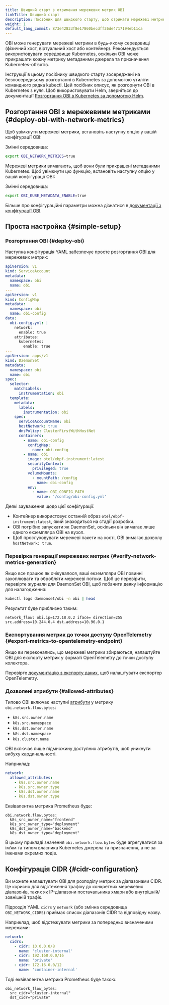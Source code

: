 ```yaml
---
title: Швидкий старт з отримання мережевих метрик OBI
linkTitle: Швидкий старт
description: Посібник для швидкого старту, щоб отримати мережеві метрики з Інструментації OpenTelemetry eBPF
weight: 1
default_lang_commit: 873e42833f8e17860becdff26de4717194eb11ca
---
```


OBI може генерувати мережеві метрики в будь-якому середовищі (фізичний хост, віртуальний хост або контейнер). Рекомендується використовувати середовище Kubernetes, оскільки OBI може прикрашати кожну метрику метаданими джерела та призначення Kubernetes-обʼєктів.

Інструкції в цьому посібнику швидкого старту зосереджені на безпосередньому розгортанні в Kubernetes за допомогою утиліти командного рядка kubectl. Цей посібник описує, як розгорнути OBI в Kubernetes з нуля. Щоб використовувати Helm, зверніться до документації [Розгортання OBI в Kubernetes за допомогою Helm](../../setup/kubernetes-helm/).

## Розгортання OBI з мережевими метриками {#deploy-obi-with-network-metrics}

Щоб увімкнути мережеві метрики, встановіть наступну опцію у вашій конфігурації OBI:

Змінні середовища:

```bash
export OBI_NETWORK_METRICS=true
```

Мережеві метрики вимагають, щоб вони були прикрашені метаданими Kubernetes. Щоб увімкнути цю функцію, встановіть наступну опцію у вашій конфігурації OBI:

Змінні середовища:

```bash
export OBI_KUBE_METADATA_ENABLE=true
```

Більше про конфігураційні параметри можна дізнатися в [документації з конфігурації OBI](../../configure/options/).

## Проста настройка {#simple-setup}

### Розгортання OBI {#deploy-obi}

Наступна конфігурація YAML забезпечує просте розгортання OBI для мережевих метрик:

```yaml
apiVersion: v1
kind: ServiceAccount
metadata:
  namespace: obi
  name: obi
---
apiVersion: v1
kind: ConfigMap
metadata:
  namespace: obi
  name: obi-config
data:
  obi-config.yml: |
    network:
      enable: true
    attributes:
      kubernetes:
        enable: true
---
apiVersion: apps/v1
kind: DaemonSet
metadata:
  namespace: obi
  name: obi
spec:
  selector:
    matchLabels:
      instrumentation: obi
  template:
    metadata:
      labels:
        instrumentation: obi
    spec:
      serviceAccountName: obi
      hostNetwork: true
      dnsPolicy: ClusterFirstWithHostNet
      containers:
        - name: obi-config
          configMap:
            name: obi-config
        - name: obi
          image: otel/ebpf-instrument:latest
          securityContext:
            privileged: true
          volumeMounts:
            - mountPath: /config
              name: obi-config
          env:
            - name: OBI_CONFIG_PATH
              value: '/config/obi-config.yml'
```

Деякі зауваження щодо цієї конфігурації:

- Контейнер використовує останній образ `otel/ebpf-instrument:latest`, який знаходиться на стадії розробки.
- OBI потрібно запускати як DaemonSet, оскільки він вимагає лише одного екземпляра OBI на вузол.
- Щоб прослуховувати мережеві пакети на хості, OBI вимагає дозволу `hostNetwork: true`.

### Перевірка генерації мережевих метрик {#verify-network-metrics-generation}

Якщо все працює як очікувалося, ваші екземпляри OBI повинні захоплювати та обробляти мережеві потоки. Щоб це перевірити, перевірте журнали для DaemonSet OBI, щоб побачити деяку інформацію для налагодження:

```bash
kubectl logs daemonset/obi -n obi | head
```

Результат буде приблизно таким:

```text
network_flow: obi.ip=172.18.0.2 iface= direction=255 src.address=10.244.0.4 dst.address=10.96.0.1
```

### Експортування метрик до точки доступу OpenTelemetry {#export-metrics-to-opentelemetry-endpoint}

Якщо ви переконались, що мережеві метрики збираються, налаштуйте OBI для експорту метрик у форматі OpenTelemetry до точки доступу колектора.

Перевірте [документацію з експорту даних](/docs/zero-code/obi/configure/export-data#opentelemetry-metrics-exporter-component), щоб налаштувати експортер OpenTelemetry.

### Дозволені атрибути {#allowed-attributes}

Типово OBI включає наступні [атрибути](./) у метрику `obi.network.flow.bytes`:

- `k8s.src.owner.name`
- `k8s.src.namespace`
- `k8s.dst.owner.name`
- `k8s.dst.namespace`
- `k8s.cluster.name`

OBI включає лише підмножину доступних атрибутів, щоб уникнути вибуху кардинальності.

Наприклад:

```yaml
network:
  allowed_attributes:
    - k8s.src.owner.name
    - k8s.src.owner.type
    - k8s.dst.owner.name
    - k8s.dst.owner.type
```

Еквівалентна метрика Prometheus буде:

```text
obi.network.flow.bytes:
  k8s_src_owner_name="frontend"
  k8s_src_owner_type="deployment"
  k8s_dst_owner_name="backend"
  k8s_dst_owner_type="deployment"
```

В цьому прикладі значення `obi.network.flow.bytes` буде агрегуватися за імʼям та типом власника Kubernetes джерела та призначення, а не за іменами окремих подів.

## Конфігурація CIDR {#cidr-configuration}

Ви можете налаштувати OBI для розподілу метрик за діапазонами CIDR. Це корисно для відстеження трафіку до конкретних мережевих діапазонів, таких як IP-діапазони постачальника хмари або внутрішній/зовнішній трафік.

Підрозділ YAML `cidrs` у `network` (або змінна середовища `OBI_NETWORK_CIDRS`) приймає список діапазонів CIDR та відповідну назву.

Наприклад, щоб відстежувати метрики за попередньо визначеними мережами:

```yaml
network:
  cidrs:
    - cidr: 10.0.0.0/8
      name: 'cluster-internal'
    - cidr: 192.168.0.0/16
      name: 'private'
    - cidr: 172.16.0.0/12
      name: 'container-internal'
```

Тоді еквівалентна метрика Prometheus буде такою:

```text
obi_network_flow_bytes:
  src_cidr="cluster-internal"
  dst_cidr="private"
```
